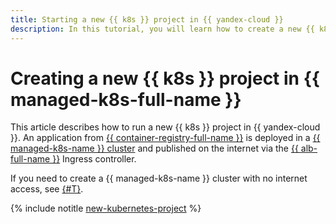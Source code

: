 ```yaml
---
title: Starting a new {{ k8s }} project in {{ yandex-cloud }}
description: In this tutorial, you will learn how to create a new {{ k8s }} project in {{ yandex-cloud }}.
---
```


# Creating a new {{ k8s }} project in {{ managed-k8s-full-name }}


This article describes how to run a new {{ k8s }} project in {{ yandex-cloud }}. An application from [{{ container-registry-full-name }}](../../container-registry/) is deployed in a [{{ managed-k8s-name }} cluster](../../managed-kubernetes/concepts/index.md#kubernetes-cluster) and published on the internet via the [{{ alb-full-name }}](../../application-load-balancer/) Ingress controller.

If you need to create a {{ managed-k8s-name }} cluster with no internet access, see [{#T}](k8s-cluster-with-no-internet.md).

{% include notitle [new-kubernetes-project](../../_tutorials/k8s/new-kubernetes-project.md) %}